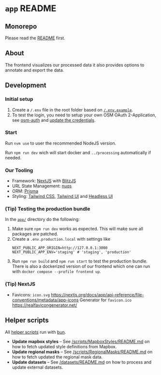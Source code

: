 # `app` README

## Monorepo

Please read the [README](../README.md) first.

## About

The frontend visualizes our processed data it also provides options to annotate and export the data.

## Development

### Initial setup

1. Create a `/.env` file in the root folder based on [`/.env.example`](/.env.example).
1. To test the login, you need to setup your own OSM OAuth 2-Application, see [osm-auth](https://github.com/osmlab/osm-auth#registering-an-application) and [update the credentials](/.env.example).

### Start

Run `nvm use` to user the recommended NodeJS version.

Run `npm run dev` wich will start docker and `../processing` automatically if needed.

### Our Tooling

- Framework: [NextJS](https://nextjs.org/) with [BlitzJS](https://blitzjs.com/)
- URL State Management: [nuqs](https://github.com/47ng/nuqs)
- ORM: [Prisma](https://blitzjs.com/docs/cli-prisma)
- Styling: [Tailwind CSS](https://tailwindcss.com/), [Tailwind UI](https://tailwindui.com/) and [Headless UI](https://headlessui.com/)

### (Tip) Testing the production bundle

In the [`app/`](./app/) directory do the following:

1. Make sure `npm run dev` works as expected. This will make sure all packages are patched.
2. Create a `.env.production.local` with settings like
   ```
   NEXT_PUBLIC_APP_ORIGIN=http://127.0.0.1:3000
   NEXT_PUBLIC_APP_ENV='staging' # 'staging', 'production'
   ```
3. Run `npm run build` and `npm run start` to test the production bundle. There is also a dockerized version of our frontend which one can run with `docker compose --profile frontend up`.

### (Tip) NextJS

- Favicons:
  `icon.svg` https://nextjs.org/docs/app/api-reference/file-conventions/metadata/app-icons
  Generator for `favicon.ico` https://realfavicongenerator.net/

## Helper scripts

All [helper scripts](./scripts) run with [bun](https://bun.sh/).

- **Update mapbox styles** – See [/scripts/MapboxStyles/README.md](./scripts/MapboxStyles/README.md) on how to fetch updated style definitions from Mapbox.
- **Update regional masks** – See [/scripts/RegionalMasks/README.md](./scripts/RegionalMasks/README.md) on how to fetch updated the regional mask data.
- **Update datasets** – See [/datasets/README.md](./datasets/README.md) on how to process and update external datasets.
